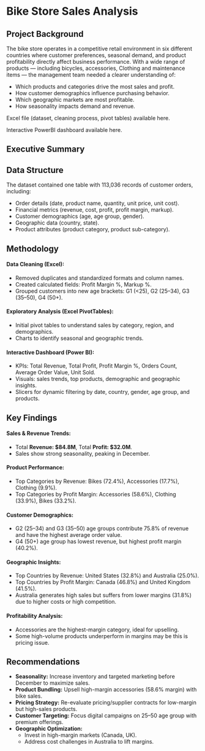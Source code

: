 # Bike Store Sales Analysis
## Project Background
The bike store operates in a competitive retail environment in six different countries where customer preferences, seasonal demand, and product profitability directly affect business performance. With a wide range of products — including bicycles, accessories, Clothing and maintenance items — the management team needed a clearer understanding of:

- Which products and categories drive the most sales and profit.  
- How customer demographics influence purchasing behavior.  
- Which geographic markets are most profitable.  
- How seasonality impacts demand and revenue.

Excel file (dataset, cleaning process, pivot tables) available here.

Interactive PowerBI dashboard available here.
## Executive Summary
## Data Structure
The dataset contained one table with 113,036 records of customer orders, including:

- Order details (date, product name, quantity, unit price, unit cost).  
- Financial metrics (revenue, cost, profit, profit margin, markup).  
- Customer demographics (age, age group, gender).  
- Geographic data (country, state).  
- Product attributes (product category, product sub-category).
## Methodology
#### Data Cleaning (Excel):
- Removed duplicates and standardized formats and column names.
- Created calculated fields: Profit Margin %, Markup %.
- Grouped customers into new age brackets: G1 (<25), G2 (25–34), G3 (35–50), G4 (50+).

#### Exploratory Analysis (Excel PivotTables):
- Initial pivot tables to understand sales by category, region, and demographics.
- Charts to identify seasonal and geographic trends.

#### Interactive Dashboard (Power BI):
- KPIs: Total Revenue, Total Profit, Profit Margin %, Orders Count, Average Order Value, Unit Sold.
- Visuals: sales trends, top products, demographic and geographic insights.
- Slicers for dynamic filtering by date, country, gender, age group, and products.
## Key Findings
#### Sales & Revenue Trends:
- Total **Revenue: $84.8M**, Total **Profit: $32.0M**.
- Sales show strong seasonality, peaking in December.
#### Product Performance:
- Top Categories by Revenue: Bikes (72.4%), Accessories (17.7%), Clothing (9.9%).
- Top Categories by Profit Margin: Accessories (58.6%), Clothing (33.9%), Bikes (33.2%).
#### Customer Demographics:
- G2 (25–34) and G3 (35–50) age groups contribute 75.8% of revenue and have the highest average order value.
- G4 (50+) age group has lowest revenue, but highest profit margin (40.2%).
#### Geographic Insights:
- Top Countries by Revenue: United States (32.8%) and Australia (25.0%).
- Top Countries by Profit Margin: Canada (46.8%) and United Kingdom (41.5%).
- Australia generates high sales but suffers from lower margins (31.8%) due to higher costs or high competition.
#### Profitability Analysis:
- Accessories are the highest-margin category, ideal for upselling.
- Some high-volume products underperform in margins may be this is pricing issue.
## Recommendations
- **Seasonality:** Increase inventory and targeted marketing before December to maximize sales.
- **Product Bundling:** Upsell high-margin accessories (58.6% margin) with bike sales.
- **Pricing Strategy:** Re-evaluate pricing/supplier contracts for low-margin but high-sales products.
- **Customer Targeting:** Focus digital campaigns on 25–50 age group with premium offerings.
- **Geographic Optimization:**
  - Invest in high-margin markets (Canada, UK).
  - Address cost challenges in Australia to lift margins.
